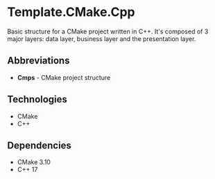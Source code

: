 # Template.CMake.Cpp
Basic structure for a CMake project written in C++. It's composed of 3 major layers: data layer, business layer and the presentation layer.

## Abbreviations
* <b>Cmps</b> - CMake project structure 

## Technologies
* CMake
* C++

## Dependencies
* CMake 3.10
* C++ 17

